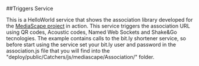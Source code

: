 ##Triggers Service

This is a HelloWorld service that shows the association library developed for the [MediaScape project](http://mediascapeproject.eu/) in action. This service triggers the association URL using QR codes, Acoustic codes, Named Web Sockets and Shake&Go tecnologies. The example contains calls to the bit.ly shortener service, so before start using the service set your bit.ly user and password in the association.js file that you will find into the "deploy/public/Catchers/js/mediascape/Association/" folder.
